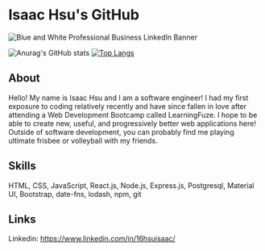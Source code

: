 # Isaac Hsu's GitHub

![Blue and White Professional Business LinkedIn Banner](https://user-images.githubusercontent.com/85271794/135133685-5652571c-7ce4-4394-96a0-5a0628bcc3fa.png)

![Anurag's GitHub stats](https://github-readme-stats.vercel.app/api?username=hsu-isaac&theme=prussian&show_icons=true)
[![Top Langs](https://github-readme-stats.vercel.app/api/top-langs/?username=hsu-isaac&layout=compact&theme=prussian&show_icons=true)](https://github.com/anuraghazra/github-readme-stats)




## About

Hello! My name is Isaac Hsu and I am a software engineer! I had my first exposure to coding relatively recently and have since fallen in love after attending a Web Development Bootcamp called LearningFuze. I hope to be able to create new, useful, and progressively better web applications here! Outside of software development, you can probably find me playing ultimate frisbee or volleyball with my friends.

## Skills

HTML, CSS, JavaScript, React.js, Node.js, Express.js, Postgresql, Material UI, Bootstrap, date-fns, lodash, npm, git

## Links
Linkedin: https://www.linkedin.com/in/16hsuisaac/
